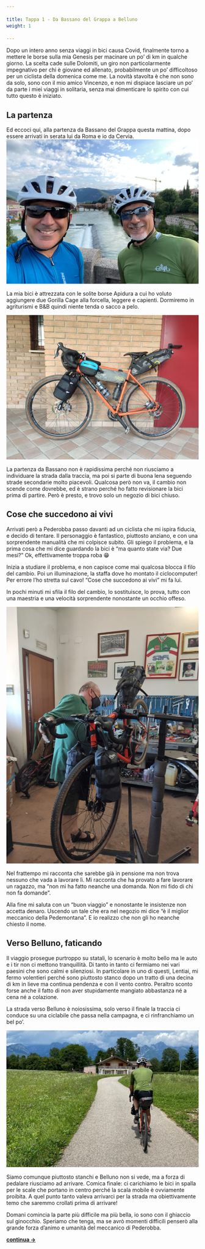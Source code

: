 ```yaml
---

title: Tappa 1 - Da Bassano del Grappa a Belluno
weight: 1

---
```

Dopo un intero anno senza viaggi in bici causa Covid, finalmente torno a mettere le borse sulla mia Genesis per macinare un po&#8217; di km in qualche giorno. La scelta cade sulle Dolomiti, un giro non particolarmente impegnativo per chi è giovane ed allenato, probabilmente un po&#8217; difficoltoso per un ciclista della domenica come me. La novità stavolta è che non sono da solo, sono con il mio amico Vincenzo, e non mi dispiace lasciare un po&#8217; da parte i miei viaggi in solitaria, senza mai dimenticare lo spirito con cui tutto questo è iniziato.

## La partenza

Ed eccoci qui, alla partenza da Bassano del Grappa questa mattina, dopo essere arrivati in serata lui da Roma e io da Cervia.
![alt](t1-01-1024x768.jpg)

La mia bici è attrezzata con le solite borse Apidura a cui ho voluto aggiungere due Gorilla Cage alla forcella, leggere e capienti. Dormiremo in agriturismi e B&B quindi niente tenda o sacco a pelo.

![alt](t1-02-1024x768.jpg)

La partenza da Bassano non è rapidissima perché non riusciamo a individuare la strada dalla traccia, ma poi si parte di buona lena seguendo strade secondarie molto piacevoli. Qualcosa però non va, il cambio non scende come dovrebbe, ed è strano perché ho fatto revisionare la bici prima di partire. Però è presto, e trovo solo un negozio di bici chiuso. 

## Cose che succedono ai vivi

Arrivati però a Pederobba passo davanti ad un ciclista che mi ispira fiducia, e decido di tentare. Il personaggio è fantastico, piuttosto anziano, e con una sorprendente manualità che mi colpisce subito. Gli spiego il problema, e la prima cosa che mi dice guardando la bici è &#8220;ma quanto state via? Due mesi?&#8221; Ok, effettivamente troppa roba 😁

Inizia a studiare il problema, e non capisce come mai qualcosa blocca il filo del cambio. Poi un illuminazione, la staffa dove ho montato il ciclocomputer! Per errore l&#8217;ho stretta sul cavo! &#8220;Cose che succedono ai vivi&#8221; mi fa lui.

In pochi minuti mi sfila il filo del cambio, lo sostituisce, lo prova, tutto con una maestria e una velocità sorprendente nonostante un occhio offeso.

![alt](t1-03-1024x768.jpg)

Nel frattempo mi racconta che sarebbe già in pensione ma non trova nessuno che vada a lavorare lì. Mi racconta che ha provato a fare lavorare un ragazzo, ma &#8220;non mi ha fatto neanche una domanda. Non mi fido di chi non fa domande&#8221;.

Alla fine mi saluta con un &#8220;buon viaggio&#8221; e nonostante le insistenze non accetta denaro. Uscendo un tale che era nel negozio mi dice &#8220;è il miglior meccanico della Pedemontana&#8221;. E io realizzo che non gli ho neanche chiesto il nome.

## Verso Belluno, faticando

Il viaggio prosegue purtroppo su statali, lo scenario è molto bello ma le auto e i tir non ci mettono tranquillità. Di tanto in tanto ci fermiamo nei vari paesini che sono calmi e silenziosi. In particolare in uno di questi, Lentiai, mi fermo volentieri perché sono piuttosto stanco dopo un tratto di una decina di km in lieve ma continua pendenza e con il vento contro. Peraltro sconto forse anche il fatto di non aver stupidamente mangiato abbastanza né a cena né a colazione.

La strada verso Belluno è noiosissima, solo verso il finale la traccia ci conduce su una ciclabile che passa nella campagna, e ci rinfranchiamo un bel po&#8217;.

![alt](t1-04-1024x768.jpg)

Siamo comunque piuttosto stanchi e Belluno non si vede, ma a forza di pedalare riusciamo ad arrivare. Comica finale: ci carichiamo le bici in spalla per le scale che portano in centro perché la scala mobile è ovviamente proibita. A quel punto tanto valeva arrivarci per la strada ma obiettivamente temo che saremmo crollati prima di arrivare!

Domani comincia la parte più difficile ma più bella, io sono con il ghiaccio sul ginocchio. Speriamo che tenga, ma se avrò momenti difficili penserò alla grande forza d&#8217;animo e umanità del meccanico di Pederobba.



<p class="has-text-align-center">
  <strong><a href="https://ciclogravelista.com/2021/08/04/dolomiti-tour-tappa-2-da-belluno-a-pieve-di-cadore/">continua →</a></strong>
</p>